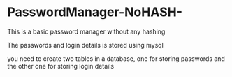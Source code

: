 # PasswordManager-NoHASH-
This is a basic password manager without any hashing
<p>The passwords and login details is stored using mysql</p>

you need to create two tables in a database, one for storing passwords and the other one for storing login details
